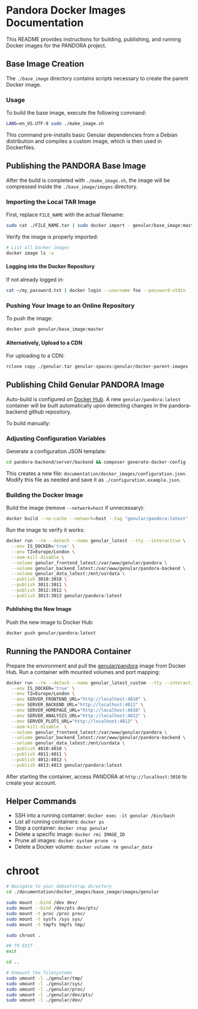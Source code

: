 # Pandora Docker Images Documentation

This README provides instructions for building, publishing, and running Docker images for the PANDORA project.

## Base Image Creation

The `./base_image` directory contains scripts necessary to create the parent Docker image.

### Usage

To build the base image, execute the following command:

```bash
LANG=en_US.UTF-8 sudo ./make_image.sh
```

This command pre-installs basic Genular dependencies from a Debian distribution and compiles a custom image, which is then used in Dockerfiles.

## Publishing the PANDORA Base Image

After the build is completed with `./make_image.sh`, the image will be compressed inside the `./base_image/images` directory.

### Importing the Local TAR Image

First, replace `FILE_NAME` with the actual filename:

```bash
sudo cat ./FILE_NAME.tar | sudo docker import - genular/base_image:master
```

Verify the image is properly imported:

```bash
# List all Docker images
docker image ls -a
```

#### Logging into the Docker Repository

If not already logged in:

```bash
cat ~/my_password.txt | docker login --username foo --password-stdin
```

### Pushing Your Image to an Online Repository

To push the image:

```bash
docker push genular/base_image:master
```

#### Alternatively, Upload to a CDN

For uploading to a CDN:

```bash
rclone copy ./genular.tar genular-spaces:genular/docker-parent-images
```

## Publishing Child Genular PANDORA Image

Auto-build is configured on [Docker Hub](https://hub.docker.com/?namespace=genular). A new `genular/pandora:latest` container will be built automatically upon detecting changes in the pandora-backend github repository.

To build manually:

### Adjusting Configuration Variables

Generate a configuration JSON template:

```bash
cd pandora-backend/server/backend && composer generate-docker-config
```

This creates a new file: `documentation/docker_images/configuration.json`. Modify this file as needed and save it as `./configuration.example.json`.

### Building the Docker Image

Build the image (remove `--network=host` if unnecessary):

```bash
docker build --no-cache --network=host --tag "genular/pandora:latest" --file ./Dockerfile .
```

Run the image to verify it works:

```bash
docker run --rm --detach --name genular_latest --tty --interactive \
  --env IS_DOCKER='true' \
  --env TZ=Europe/London \
  --oom-kill-disable \
  --volume genular_frontend_latest:/var/www/genular/pandora \
  --volume genular_backend_latest:/var/www/genular/pandora-backend \
  --volume genular_data_latest:/mnt/usrdata \
  --publish 3010:3010 \
  --publish 3011:3011 \
  --publish 3012:3012 \
  --publish 3013:3013 genular/pandora:latest
```

#### Publishing the New Image

Push the new image to Docker Hub:

```bash
docker push genular/pandora:latest
```

## Running the PANDORA Container

Prepare the environment and pull the [genular/pandora](https://cloud.docker.com/u/genular/repository/docker/genular/pandora) image from Docker Hub. Run a container with mounted volumes and port mapping:

```bash
docker run --rm --detach --name genular_latest_custom --tty --interactive \
  --env IS_DOCKER='true' \
  --env TZ=Europe/London \
  --env SERVER_FRONTEND_URL="http://localhost:4010" \
  --env SERVER_BACKEND_URL="http://localhost:4011" \
  --env SERVER_HOMEPAGE_URL="http://localhost:4010" \
  --env SERVER_ANALYSIS_URL="http://localhost:4012" \
  --env SERVER_PLOTS_URL="http://localhost:4013" \
  --oom-kill-disable  \
  --volume genular_frontend_latest:/var/www/genular/pandora \
  --volume genular_backend_latest:/var/www/genular/pandora-backend \
  --volume genular_data_latest:/mnt/usrdata \
  --publish 4010:4010 \
  --publish 4011:4011 \
  --publish 4012:4012 \
  --publish 4013:4013 genular/pandora:latest
```

After starting the container, access PANDORA at `http://localhost:3010` to create your account.

## Helper Commands

- SSH into a running container:
  `docker exec -it genular /bin/bash`
- List all running containers:
  `docker ps`
- Stop a container:
  `docker stop genular`
- Delete a specific image:
  `docker rmi IMAGE_ID`
- Prune all images:
  `docker system prune -a`
- Delete a Docker volume:
  `docker volume rm genular_data`


# chroot
```bash
# Navigate to your debootstrap directory
cd ./documentation/docker_images/base_image/images/genular

sudo mount --bind /dev dev/
sudo mount --bind /dev/pts dev/pts/
sudo mount -t proc /proc proc/
sudo mount -t sysfs /sys sys/
sudo mount -t tmpfs tmpfs tmp/

sudo chroot .

## TO EXIT
exit

cd ..

# Unmount the filesystems
sudo umount -l ./genular/tmp/
sudo umount -l ./genular/sys/
sudo umount -l ./genular/proc/
sudo umount -l ./genular/dev/pts/
sudo umount -l ./genular/dev/

```

